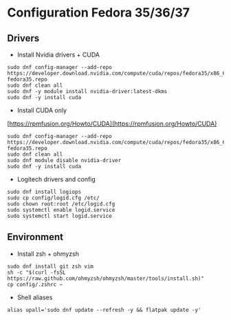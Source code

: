 # Configuration Fedora 35/36/37
## Drivers

* Install Nvidia drivers + CUDA

```
sudo dnf config-manager --add-repo https://developer.download.nvidia.com/compute/cuda/repos/fedora35/x86_64/cuda-fedora35.repo
sudo dnf clean all
sudo dnf -y module install nvidia-driver:latest-dkms
sudo dnf -y install cuda
```
* Install CUDA only

[https://rpmfusion.org/Howto/CUDA](https://rpmfusion.org/Howto/CUDA)

```
sudo dnf config-manager --add-repo https://developer.download.nvidia.com/compute/cuda/repos/fedora35/x86_64/cuda-fedora35.repo
sudo dnf clean all
sudo dnf module disable nvidia-driver
sudo dnf -y install cuda
```

* Logitech drivers and config

```
sudo dnf install logiops
sudo cp config/logid.cfg /etc/
sudo chown root:root /etc/logid.cfg
sudo systemctl enable logid.service
sudo systemctl start logid.service
```
## Environment

* Install zsh + ohmyzsh
```
sudo dnf install git zsh vim
sh -c "$(curl -fsSL https://raw.github.com/ohmyzsh/ohmyzsh/master/tools/install.sh)"
cp config/.zshrc ~
```
* Shell aliases
```
alias upall='sudo dnf update --refresh -y && flatpak update -y'
```